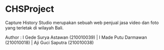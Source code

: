 # CHSProject
Capture History Studio merupakan sebuah web penjual jasa video dan foto yang terletak di wilayah Bali.

Author : I Gede Surya Astawan (210010039) | I Made Putu Darmawan (210010018) | Aji Guci Saputra (210010038)
